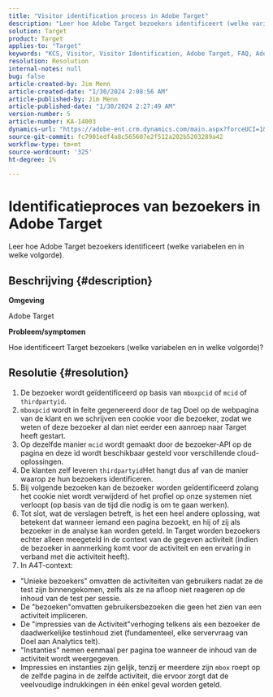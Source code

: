 ```yaml
---
title: "Visitor identification process in Adobe Target"
description: "Leer hoe Adobe Target bezoekers identificeert (welke variabelen en in welke volgorde)."
solution: Target
product: Target
applies-to: "Target"
keywords: "KCS, Visitor, Visitor Identification, Adobe Target, FAQ, Adobe Analytics, activity impressions, instances, unique bezoekers, visit"
resolution: Resolution
internal-notes: null
bug: false
article-created-by: Jim Menn
article-created-date: "1/30/2024 2:08:56 AM"
article-published-by: Jim Menn
article-published-date: "1/30/2024 2:27:49 AM"
version-number: 5
article-number: KA-14003
dynamics-url: "https://adobe-ent.crm.dynamics.com/main.aspx?forceUCI=1&pagetype=entityrecord&etn=knowledgearticle&id=3e88e380-14bf-ee11-9079-6045bd006268"
source-git-commit: fc7901edf4a8c565607e2f512a202b5203289a42
workflow-type: tm+mt
source-wordcount: '325'
ht-degree: 1%

---
```


# Identificatieproces van bezoekers in Adobe Target


Leer hoe Adobe Target bezoekers identificeert (welke variabelen en in welke volgorde).

## Beschrijving {#description}


<b>Omgeving</b>

Adobe Target



<b>Probleem/symptomen</b>

Hoe identificeert Target bezoekers (welke variabelen en in welke volgorde)?


## Resolutie {#resolution}


1. De bezoeker wordt geïdentificeerd op basis van `mboxpcid` of `mcid` of `thirdpartyid`.
2. `mboxpcid` wordt in feite gegenereerd door de tag Doel op de webpagina van de klant en we schrijven een cookie voor die bezoeker, zodat we weten of deze bezoeker al dan niet eerder een aanroep naar Target heeft gestart.
3. Op dezelfde manier `mcid` wordt gemaakt door de bezoeker-API op de pagina en deze id wordt beschikbaar gesteld voor verschillende cloud-oplossingen.
4. De klanten zelf leveren `thirdpartyid`Het hangt dus af van de manier waarop ze hun bezoekers identificeren.
5. Bij volgende bezoeken kan de bezoeker worden geïdentificeerd zolang het cookie niet wordt verwijderd of het profiel op onze systemen niet verloopt (op basis van de tijd die nodig is om te gaan werken).
6. Tot slot, wat de verslagen betreft, is het een heel andere oplossing, wat betekent dat wanneer iemand een pagina bezoekt, en hij of zij als bezoeker in de analyse kan worden geteld. In Target worden bezoekers echter alleen meegeteld in de context van de gegeven activiteit (indien de bezoeker in aanmerking komt voor de activiteit en een ervaring in verband met die activiteit heeft).
7. In A4T-context:


- &quot;Unieke bezoekers&quot; omvatten de activiteiten van gebruikers nadat ze de test zijn binnengekomen, zelfs als ze na afloop niet reageren op de inhoud van de test per sessie.
- De &quot;bezoeken&quot;omvatten gebruikersbezoeken die geen het zien van een activiteit impliceren.
- De &quot;impressies van de Activiteit&quot;verhoging telkens als een bezoeker de daadwerkelijke testinhoud ziet (fundamenteel, elke servervraag van Doel aan Analytics telt).
- &quot;Instanties&quot; nemen eenmaal per pagina toe wanneer de inhoud van de activiteit wordt weergegeven.
- Impressies en instanties zijn gelijk, tenzij er meerdere zijn `mbox` roept op de zelfde pagina in de zelfde activiteit, die ervoor zorgt dat de veelvoudige indrukkingen in één enkel geval worden geteld.

